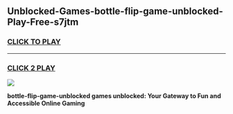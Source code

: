 
## Unblocked-Games-bottle-flip-game-unblocked-Play-Free-s7jtm
<h3>
<a href="https://premium76.site?title=bottle-flip-game-unblocked&ref=24M">CLICK TO PLAY</a></h3>
<hr>

<h3>
<a href="https://premium76.site?title=bottle-flip-game-unblocked&ref=24M">CLICK 2 PLAY</a>
  
</h3>

<a href="https://premium76.site?title=bottle-flip-game-unblocked&ref=24M"><img src="https://clearcache.store/games.png"></a>


**bottle-flip-game-unblocked games unblocked: Your Gateway to Fun and Accessible Online Gaming**

